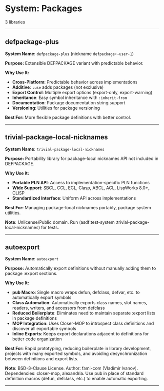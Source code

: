 # System: Packages

3 libraries

---

## defpackage-plus

**System Name:** `defpackage-plus` (nickname `defpackage+-user-1`)

**Purpose:** Extensible DEFPACKAGE variant with predictable behavior.

**Why Use It:**
- **Cross-Platform**: Predictable behavior across implementations
- **Additive**: `:use` adds packages (not exclusive)
- **Export Control**: Multiple export options (export-only, export-warning)
- **Inheritance**: Easy symbol inheritance with `:inherit-from`
- **Documentation**: Package documentation string support
- **Versioning**: Utilities for package versioning

**Best For:** More flexible package definitions with better control.

---


## trivial-package-local-nicknames

**System Name:** `trivial-package-local-nicknames`

**Purpose:** Portability library for package-local nicknames API not included in DEFPACKAGE.

**Why Use It:**
- **Portable PLN API**: Access to implementation-specific PLN functions
- **Wide Support**: SBCL, CCL, ECL, Clasp, ABCL, ACL, LispWorks 8.0+, CLISP
- **Standardized Interface**: Uniform API across implementations

**Best For:** Managing package-local nicknames portably, package system utilities.

**Note:** Unlicense/Public domain. Run (asdf:test-system :trivial-package-local-nicknames) for tests.

---


## autoexport

**System Name:** `autoexport`

**Purpose:** Automatically export definitions without manually adding them to package :export sections.

**Why Use It:**
- **pub Macro**: Single macro wraps defun, defclass, defvar, etc. to automatically export symbols
- **Class Automation**: Automatically exports class names, slot names, readers, writers, and accessors from defclass
- **Reduced Boilerplate**: Eliminates need to maintain separate :export lists in package definitions
- **MOP Integration**: Uses Closer-MOP to introspect class definitions and discover all exportable symbols
- **Inline Exports**: Keeps export declarations adjacent to definitions for better code organization

**Best For:** Rapid prototyping, reducing boilerplate in library development, projects with many exported symbols, and avoiding desynchronization between definitions and export lists.

**Note:** BSD-3-Clause License. Author: fami-com (Vladimir Ivanov). Dependencies: closer-mop, alexandria. Use pub in place of standard definition macros (defun, defclass, etc.) to enable automatic exporting.

---


